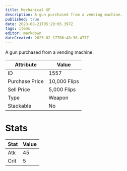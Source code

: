 ```yaml
---
title: Mechanical XF
description: A gun purchased from a vending machine.
published: true
date: 2023-08-21T05:29:05.397Z
tags: items
editor: markdown
dateCreated: 2023-02-17T06:48:30.477Z
---
```


A gun purchased from a vending machine.

|Attribute|Value|
|-|-|
|ID|1557|
|Purchase Price|10,000 Flips|
|Sell Price|5,000 Flips|
|Type|Weapon|
|Stackable|No|

# Stats
|Stat|Value|
|-|-|
|Atk|45|
|Crit|5|
